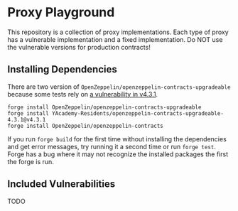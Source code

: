 # Proxy Playground

This repository is a collection of proxy implementations. Each type of proxy has a vulnerable implementation and a fixed implementation. Do NOT use the vulnerable versions for production contracts!

## Installing Dependencies

There are two version of `OpenZeppelin/openzeppelin-contracts-upgradeable` because some tests rely on [a vulnerability in v4.3.1](https://github.com/OpenZeppelin/openzeppelin-contracts-upgradeable/security/advisories/GHSA-q4h9-46xg-m3x9).

```
forge install OpenZeppelin/openzeppelin-contracts-upgradeable
forge install YAcademy-Residents/openzeppelin-contracts-upgradeable-4.3.1@v4.3.1
forge install OpenZeppelin/openzeppelin-contracts
```

If you run `forge build` for the first time without installing the dependencies and get error messages, try running it a second time or run `forge test`. Forge has a bug where it may not recognize the installed packages the first the forge is run.

## Included Vulnerabilities

TODO